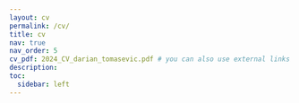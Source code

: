 ```yaml
---
layout: cv
permalink: /cv/
title: cv
nav: true
nav_order: 5
cv_pdf: 2024_CV_darian_tomasevic.pdf # you can also use external links here
description: 
toc:
  sidebar: left
---
```

